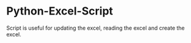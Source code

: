 # Python-Excel-Script
Script is useful for updating the excel, reading the excel and create the excel.
